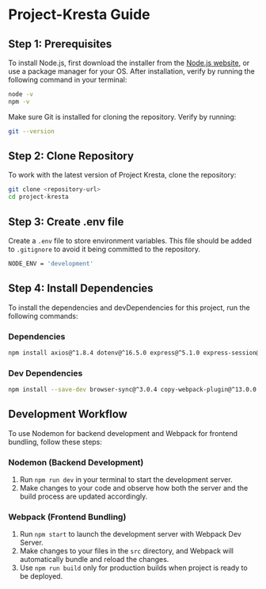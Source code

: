 # Project-Kresta Guide

## Step 1: Prerequisites

To install Node.js, first download the installer from the [Node.js website](https://nodejs.org/), or use a package manager for your OS. After installation, verify by running the following command in your terminal:

```bash
node -v
npm -v
```

Make sure Git is installed for cloning the repository. Verify by running:
```bash
git --version
```

## Step 2: Clone Repository

To work with the latest version of Project Kresta, clone the repository:
```bash
git clone <repository-url>
cd project-kresta
```

## Step 3: Create .env file

Create a `.env` file to store environment variables. This file should be added to `.gitignore` to avoid it being committed to the repository.
```bash
NODE_ENV = 'development'
```

## Step 4: Install Dependencies

To install the dependencies and devDependencies for this project, run the following commands:

### Dependencies
```bash
npm install axios@^1.8.4 dotenv@^16.5.0 express@^5.1.0 express-session@^1.18.1
```

### Dev Dependencies
```bash
npm install --save-dev browser-sync@^3.0.4 copy-webpack-plugin@^13.0.0 css-loader@^7.1.2 html-webpack-plugin@^5.6.3 mini-css-extract-plugin@^2.9.2 nodemon@^3.1.9 sass@^1.86.3 sass-loader@^16.0.5 style-loader@^4.0.0 webpack@^5.99.5 webpack-cli@^6.0.1 webpack-dev-server@^5.2.1
```

## Development Workflow
To use Nodemon for backend development and Webpack for frontend bundling, follow these steps:

### Nodemon (Backend Development)
1. Run `npm run dev` in your terminal to start the development server.
2. Make changes to your code and observe how both the server and the build process are updated accordingly.

### Webpack (Frontend Bundling)
1. Run `npm start` to launch the development server with Webpack Dev Server.
2. Make changes to your files in the `src` directory, and Webpack will automatically bundle and reload the changes.
3. Use `npm run build` only for production builds when project is ready to be deployed.